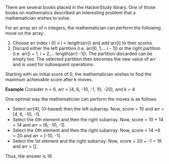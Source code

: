 
There are several books placed in the HackerStudy library. One of those books on mathematics described an interesting problem that a mathematician wishes to solve.


For an array arr of n integers, the mathematician can perform the following move on the array:

1. Choose an index i (0 ≤ i < length(arr)) and add arr[i] to their scores.
2. Discard either the left partition (i.e. arr[0, 1,... i - 1]) or the right partition (i.e. arr[i + 1, i + 2,... length(arr) -1]). The partition discarded can be empty too. The selected partition then becomes the new value of arr and is used for subsequent operations.


Starting with an initial score of 0, the mathematician wishes to find the maximum achievable score after k moves.


**Example**
Consider n = 6, arr = [4, 6, -10, -1, 10, -20], and k = 4

One optimal way the mathematician can perform the moves is as follows.

- Select arr[4], (0-based) then the left subarray. Now, score = 10 and arr = [4, 6, -10, -1].
- Select the 0th element and then the right subarray. Now, score = 10 + 14 = 14 and arr = [6, -10, -1].
- Select the 0th element and then the right subarray. Now, score = 14 +6 = 20 and arr = [-10, -1].
- Select the 1st element and the right subarray. Now, score = 20 + -1 = 19 and arr = [].

Thus, the answer is 19.